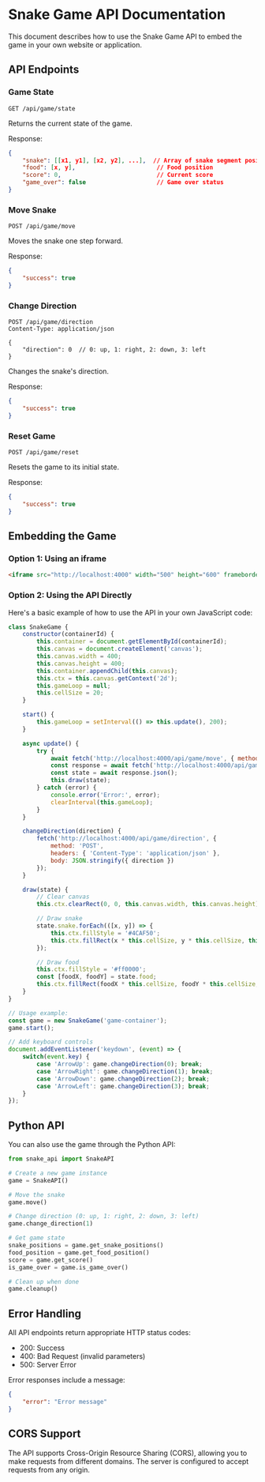 # Snake Game API Documentation

This document describes how to use the Snake Game API to embed the game in your own website or application.

## API Endpoints

### Game State
```http
GET /api/game/state
```
Returns the current state of the game.

Response:
```json
{
    "snake": [[x1, y1], [x2, y2], ...],  // Array of snake segment positions
    "food": [x, y],                       // Food position
    "score": 0,                           // Current score
    "game_over": false                    // Game over status
}
```

### Move Snake
```http
POST /api/game/move
```
Moves the snake one step forward.

Response:
```json
{
    "success": true
}
```

### Change Direction
```http
POST /api/game/direction
Content-Type: application/json

{
    "direction": 0  // 0: up, 1: right, 2: down, 3: left
}
```
Changes the snake's direction.

Response:
```json
{
    "success": true
}
```

### Reset Game
```http
POST /api/game/reset
```
Resets the game to its initial state.

Response:
```json
{
    "success": true
}
```

## Embedding the Game

### Option 1: Using an iframe
```html
<iframe src="http://localhost:4000" width="500" height="600" frameborder="0"></iframe>
```

### Option 2: Using the API Directly
Here's a basic example of how to use the API in your own JavaScript code:

```javascript
class SnakeGame {
    constructor(containerId) {
        this.container = document.getElementById(containerId);
        this.canvas = document.createElement('canvas');
        this.canvas.width = 400;
        this.canvas.height = 400;
        this.container.appendChild(this.canvas);
        this.ctx = this.canvas.getContext('2d');
        this.gameLoop = null;
        this.cellSize = 20;
    }

    start() {
        this.gameLoop = setInterval(() => this.update(), 200);
    }

    async update() {
        try {
            await fetch('http://localhost:4000/api/game/move', { method: 'POST' });
            const response = await fetch('http://localhost:4000/api/game/state');
            const state = await response.json();
            this.draw(state);
        } catch (error) {
            console.error('Error:', error);
            clearInterval(this.gameLoop);
        }
    }

    changeDirection(direction) {
        fetch('http://localhost:4000/api/game/direction', {
            method: 'POST',
            headers: { 'Content-Type': 'application/json' },
            body: JSON.stringify({ direction })
        });
    }

    draw(state) {
        // Clear canvas
        this.ctx.clearRect(0, 0, this.canvas.width, this.canvas.height);

        // Draw snake
        state.snake.forEach(([x, y]) => {
            this.ctx.fillStyle = '#4CAF50';
            this.ctx.fillRect(x * this.cellSize, y * this.cellSize, this.cellSize - 1, this.cellSize - 1);
        });

        // Draw food
        this.ctx.fillStyle = '#ff0000';
        const [foodX, foodY] = state.food;
        this.ctx.fillRect(foodX * this.cellSize, foodY * this.cellSize, this.cellSize - 1, this.cellSize - 1);
    }
}

// Usage example:
const game = new SnakeGame('game-container');
game.start();

// Add keyboard controls
document.addEventListener('keydown', (event) => {
    switch(event.key) {
        case 'ArrowUp': game.changeDirection(0); break;
        case 'ArrowRight': game.changeDirection(1); break;
        case 'ArrowDown': game.changeDirection(2); break;
        case 'ArrowLeft': game.changeDirection(3); break;
    }
});
```

## Python API

You can also use the game through the Python API:

```python
from snake_api import SnakeAPI

# Create a new game instance
game = SnakeAPI()

# Move the snake
game.move()

# Change direction (0: up, 1: right, 2: down, 3: left)
game.change_direction(1)

# Get game state
snake_positions = game.get_snake_positions()
food_position = game.get_food_position()
score = game.get_score()
is_game_over = game.is_game_over()

# Clean up when done
game.cleanup()
```

## Error Handling

All API endpoints return appropriate HTTP status codes:
- 200: Success
- 400: Bad Request (invalid parameters)
- 500: Server Error

Error responses include a message:
```json
{
    "error": "Error message"
}
```

## CORS Support

The API supports Cross-Origin Resource Sharing (CORS), allowing you to make requests from different domains. The server is configured to accept requests from any origin. 